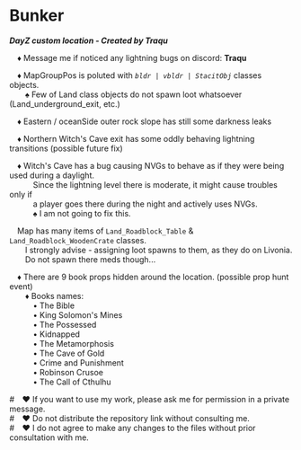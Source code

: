 # Bunker
***DayZ custom location - Created by Traqu***

&emsp;♦ Message me if noticed any lightning bugs on discord: **Traqu**  
  
&emsp;♦ MapGroupPos is poluted with _`bldr | vbldr | StacitObj`_ classes objects.  
&emsp;&emsp;♠ Few of Land class objects do not spawn loot whatsoever (Land_underground_exit, etc.)  
  
&emsp;♦ Eastern / oceanSide outer rock slope has still some darkness leaks  

&emsp;♦ Northern Witch's Cave exit has some oddly behaving lightning transitions (possible future fix)  

&emsp;♦ Witch's Cave has a bug causing NVGs to behave as if they were being used during a daylight.  
&emsp;&emsp;&emsp;Since the lightning level there is moderate, it might cause troubles only if  
&emsp;&emsp;&emsp;a player goes there during the night and actively uses NVGs.   
&emsp;&emsp;&emsp;♠ I am not going to fix this.  

&emsp;Map has many items of `Land_Roadblock_Table` & `Land_Roadblock_WoodenCrate` classes.  
&emsp;&emsp;I strongly advise - assigning loot spawns to them, as they do on Livonia.  
&emsp;&emsp;Do not spawn there meds though...

&emsp;♦ There are 9 book props hidden around the location. (possible prop hunt event)  
&emsp;&emsp;♦ Books names:  
&emsp;&emsp;&emsp;• The Bible  
&emsp;&emsp;&emsp;• King Solomon's Mines  
&emsp;&emsp;&emsp;• The Possessed  
&emsp;&emsp;&emsp;• Kidnapped  
&emsp;&emsp;&emsp;• The Metamorphosis  
&emsp;&emsp;&emsp;• The Cave of Gold  
&emsp;&emsp;&emsp;• Crime and Punishment  
&emsp;&emsp;&emsp;• Robinson Crusoe  
&emsp;&emsp;&emsp;• The Call of Cthulhu

#&emsp;♥ If you want to use my work, please ask me for permission in a private message.  
#&emsp;♥ Do not distribute the repository link without consulting me.  
#&emsp;♥ I do not agree to make any changes to the files without prior consultation with me.  
